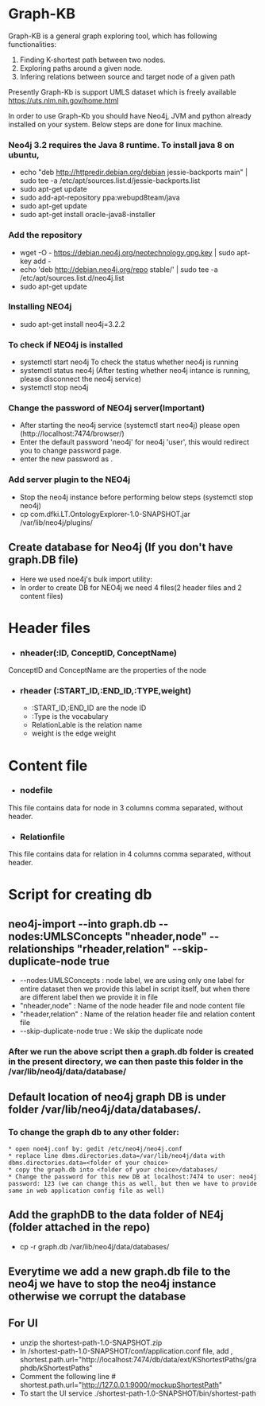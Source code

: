 # Graph-KB
Graph-KB is a general graph exploring tool, which has following functionalities:
1. Finding K-shortest path between two nodes.
2. Exploring paths around a given node.
3. Infering relations between source and target node of a given path

Presently Graph-Kb is support UMLS dataset which is freely available https://uts.nlm.nih.gov/home.html 

In order to use Graph-Kb you should have Neo4j, JVM and python already installed on your system.
Below steps are done for linux machine.

### Neo4j 3.2 requires the Java 8 runtime. To install java 8 on ubuntu,

* echo "deb http://httpredir.debian.org/debian jessie-backports main" | sudo tee -a /etc/apt/sources.list.d/jessie-backports.list
* sudo apt-get update
* sudo add-apt-repository ppa:webupd8team/java
* sudo apt-get update
* sudo apt-get install oracle-java8-installer


### Add the repository 

* wget -O - https://debian.neo4j.org/neotechnology.gpg.key | sudo apt-key add -
* echo 'deb http://debian.neo4j.org/repo stable/' | sudo tee -a /etc/apt/sources.list.d/neo4j.list
* sudo apt-get update

### Installing NEO4j

* sudo apt-get install neo4j=3.2.2

### To check if NEO4j is installed

* systemctl start neo4j
To check the status whether neo4j is running
* systemctl status neo4j
(After testing whether neo4j intance is running, please disconnect the neo4j service)
* systemctl stop neo4j

### Change the password of NEO4j server(Important)
* After starting the neo4j service (systemctl start neo4j) please open (http://localhost:7474/browser/)
* Enter the default password 'neo4j' for neo4j 'user', this would redirect you to change password page.
* enter the new password as .


###  Add server plugin to the NEO4j  
* Stop the neo4j instance before performing below steps (systemctl stop neo4j)
* cp  com.dfki.LT.OntologyExplorer-1.0-SNAPSHOT.jar /var/lib/neo4j/plugins/

## Create database for Neo4j (If you don't have graph.DB file)
* Here we used noe4j's bulk import utility:
* In order to create DB for NEO4j we need 4 files(2 header files and 2 content files)

# Header files # 
* ### nheader(:ID, ConceptID, ConceptName) 
 ConceptID and ConceptName are the properties of the node

* ### rheader (:START_ID,:END_ID,:TYPE,weight)
  * :START_ID,:END_ID are the node ID
   * :Type is the vocabulary
   * RelationLable is the relation name
   * weight is the edge weight

# Content file #
* ### nodefile 
This file contains data for node in 3 columns comma separated, without header.

* ### Relationfile
This file contains data for relation in 4 columns comma separated, without header.


# Script for creating db #

## neo4j-import --into graph.db --nodes:UMLSConcepts "nheader,node" --relationships "rheader,relation"  --skip-duplicate-node true

* --nodes:UMLSConcepts : node label, we are using only one label for entire dataset then we provide this label in script itself, but when there are different label then we provide it in file
*  "nheader,node" : Name of the node header file and node content file
* "rheader,relation" : Name of the relation header file and relation content file
* --skip-duplicate-node true : We skip the duplicate node


### After we run the above script then a graph.db folder is created in the present directory, we can then paste this folder in the /var/lib/neo4j/data/database/




## Default location of neo4j graph DB is under folder /var/lib/neo4j/data/databases/.

 ### To change the graph db to any other folder:

    * open noe4j.conf by: gedit /etc/neo4j/neo4j.conf
    * replace line dbms.directories.data=/var/lib/neo4j/data with dbms.directories.data=<folder of your choice>
    * copy the graph.db into <folder of your choice>/databases/
    * Change the password for this new DB at localhost:7474 to user: neo4j password: 123 (we can change this as well, but then we have to provide same in web application config file as well)




## Add the graphDB to the data folder of NE4j (folder attached in the repo)

* cp -r graph.db /var/lib/neo4j/data/databases/


## Everytime we add a new graph.db file to the neo4j we have to stop the neo4j instance otherwise we corrupt the database

## For UI 
* unzip the shortest-path-1.0-SNAPSHOT.zip 
* In /shortest-path-1.0-SNAPSHOT/conf/application.conf file,  add , shortest.path.url="http://localhost:7474/db/data/ext/KShortestPaths/graphdb/kShortestPaths"
* Comment the following line # shortest.path.url="http://127.0.0.1:9000/mockupShortestPath"
*  To start the UI service  ./shortest-path-1.0-SNAPSHOT/bin/shortest-path

